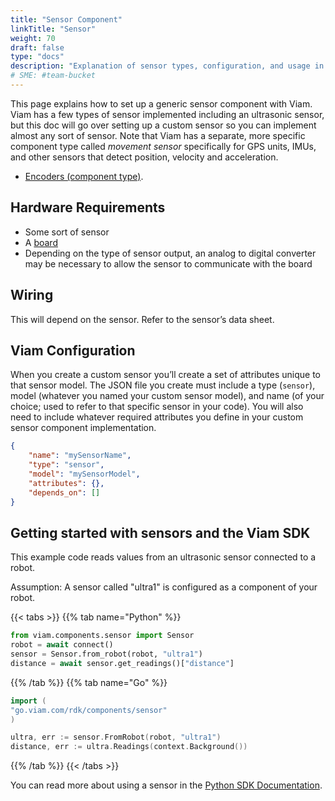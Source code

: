 ```yaml
---
title: "Sensor Component"
linkTitle: "Sensor"
weight: 70
draft: false
type: "docs"
description: "Explanation of sensor types, configuration, and usage in Viam."
# SME: #team-bucket
---
```

This page explains how to set up a generic sensor component with Viam.
Viam has a few types of sensor implemented including an ultrasonic sensor, but this doc will go over setting up a custom sensor so you can implement almost any sort of sensor.
Note that Viam has a separate, more specific component type called *movement sensor* specifically for GPS units, IMUs, and other sensors that detect position, velocity and acceleration.
<!-- * [Movement Sensors](../movementsensor/) Not quite ready to land movement-sensor doc --->
* [Encoders (component type)](../encoder/).

## Hardware Requirements

* Some sort of sensor
* A [board](../board/)
* Depending on the type of sensor output, an analog to digital converter may be necessary to allow the sensor to communicate with the board

## Wiring

This will depend on the sensor. Refer to the sensor’s data sheet.

## Viam Configuration

When you create a custom sensor you’ll create a set of attributes unique to that sensor model. The JSON file you create must include a type (`sensor`), model (whatever you named your custom sensor model), and name (of your choice; used to refer to that specific sensor in your code). You will also need to include whatever required attributes you define in your custom sensor component implementation.

``` json
{
    "name": "mySensorName",
    "type": "sensor",
    "model": "mySensorModel",
    "attributes": {},
    "depends_on": []
}
```

## Getting started with sensors and the Viam SDK

This example code reads values from an ultrasonic sensor connected to a robot.

Assumption: A sensor called "ultra1" is configured as a component of your robot.

{{< tabs >}}
{{% tab name="Python" %}}

```python
from viam.components.sensor import Sensor
robot = await connect()
sensor = Sensor.from_robot(robot, "ultra1")
distance = await sensor.get_readings()["distance"]
```

{{% /tab %}}
{{% tab name="Go" %}}

```go
import (
"go.viam.com/rdk/components/sensor"
)

ultra, err := sensor.FromRobot(robot, "ultra1")
distance, err := ultra.Readings(context.Background())
```

{{% /tab %}}
{{< /tabs >}}

You can read more about using a sensor in the [Python SDK Documentation](https://python.viam.dev/autoapi/viam/components/sensor/index.html).

